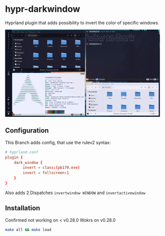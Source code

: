# hypr-darkwindow
Hyprland plugin that adds possibility to invert the color of specific windows.

![preview](./res/preview.png)

## Configuration
This Branch adds config, that use the rulev2 syntax:
```conf
# hyprland.conf
plugin {
    dark_window {
        invert = class:(pb170.exe)
        invert = fullscreen:1
    }
}
```

Also adds 2 Dispatches `invertwindow WINDOW` and `invertactivewindow`

## Installation
Confirmed not working on < v0.28.0
Wokrs on v0.28.0
```sh
make all && make load
```
